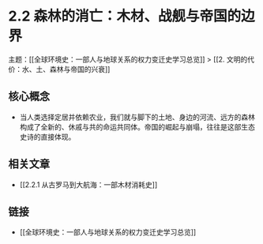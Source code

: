 # 2.2 森林的消亡：木材、战舰与帝国的边界

主题：[[全球环境史：一部人与地球关系的权力变迁史学习总览]] > [[2. 文明的代价：水、土、森林与帝国的兴衰]]

## 核心概念

- 当人类选择定居并依赖农业，我们就与脚下的土地、身边的河流、远方的森林构成了全新的、休戚与共的命运共同体。帝国的崛起与崩塌，往往是这部生态史诗的直接体现。

## 相关文章

- [[2.2.1 从古罗马到大航海：一部木材消耗史]]

## 链接

- [[全球环境史：一部人与地球关系的权力变迁史学习总览]]

